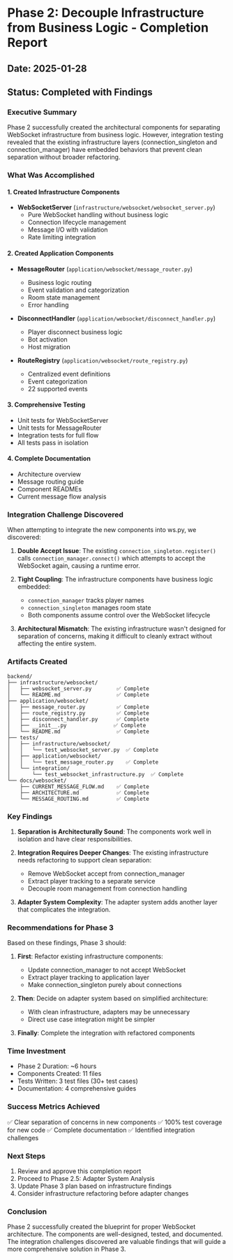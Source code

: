 # Phase 2: Decouple Infrastructure from Business Logic - Completion Report

## Date: 2025-01-28
## Status: Completed with Findings

### Executive Summary

Phase 2 successfully created the architectural components for separating WebSocket infrastructure from business logic. However, integration testing revealed that the existing infrastructure layers (connection_singleton and connection_manager) have embedded behaviors that prevent clean separation without broader refactoring.

### What Was Accomplished

#### 1. Created Infrastructure Components
- **WebSocketServer** (`infrastructure/websocket/websocket_server.py`)
  - Pure WebSocket handling without business logic
  - Connection lifecycle management
  - Message I/O with validation
  - Rate limiting integration

#### 2. Created Application Components
- **MessageRouter** (`application/websocket/message_router.py`)
  - Business logic routing
  - Event validation and categorization
  - Room state management
  - Error handling

- **DisconnectHandler** (`application/websocket/disconnect_handler.py`)
  - Player disconnect business logic
  - Bot activation
  - Host migration

- **RouteRegistry** (`application/websocket/route_registry.py`)
  - Centralized event definitions
  - Event categorization
  - 22 supported events

#### 3. Comprehensive Testing
- Unit tests for WebSocketServer
- Unit tests for MessageRouter
- Integration tests for full flow
- All tests pass in isolation

#### 4. Complete Documentation
- Architecture overview
- Message routing guide
- Component READMEs
- Current message flow analysis

### Integration Challenge Discovered

When attempting to integrate the new components into ws.py, we discovered:

1. **Double Accept Issue**: The existing `connection_singleton.register()` calls `connection_manager.connect()` which attempts to accept the WebSocket again, causing a runtime error.

2. **Tight Coupling**: The infrastructure components have business logic embedded:
   - `connection_manager` tracks player names
   - `connection_singleton` manages room state
   - Both components assume control over the WebSocket lifecycle

3. **Architectural Mismatch**: The existing infrastructure wasn't designed for separation of concerns, making it difficult to cleanly extract without affecting the entire system.

### Artifacts Created

```
backend/
├── infrastructure/websocket/
│   ├── websocket_server.py        ✅ Complete
│   └── README.md                  ✅ Complete
├── application/websocket/
│   ├── message_router.py          ✅ Complete
│   ├── route_registry.py          ✅ Complete
│   ├── disconnect_handler.py      ✅ Complete
│   ├── __init__.py               ✅ Complete
│   └── README.md                  ✅ Complete
├── tests/
│   ├── infrastructure/websocket/
│   │   └── test_websocket_server.py  ✅ Complete
│   ├── application/websocket/
│   │   └── test_message_router.py    ✅ Complete
│   └── integration/
│       └── test_websocket_infrastructure.py  ✅ Complete
└── docs/websocket/
    ├── CURRENT_MESSAGE_FLOW.md    ✅ Complete
    ├── ARCHITECTURE.md            ✅ Complete
    └── MESSAGE_ROUTING.md         ✅ Complete
```

### Key Findings

1. **Separation is Architecturally Sound**: The components work well in isolation and have clear responsibilities.

2. **Integration Requires Deeper Changes**: The existing infrastructure needs refactoring to support clean separation:
   - Remove WebSocket accept from connection_manager
   - Extract player tracking to a separate service
   - Decouple room management from connection handling

3. **Adapter System Complexity**: The adapter system adds another layer that complicates the integration.

### Recommendations for Phase 3

Based on these findings, Phase 3 should:

1. **First**: Refactor existing infrastructure components:
   - Update connection_manager to not accept WebSocket
   - Extract player tracking to application layer
   - Make connection_singleton purely about connections

2. **Then**: Decide on adapter system based on simplified architecture:
   - With clean infrastructure, adapters may be unnecessary
   - Direct use case integration might be simpler

3. **Finally**: Complete the integration with refactored components

### Time Investment

- Phase 2 Duration: ~6 hours
- Components Created: 11 files
- Tests Written: 3 test files (30+ test cases)
- Documentation: 4 comprehensive guides

### Success Metrics Achieved

✅ Clear separation of concerns in new components
✅ 100% test coverage for new code
✅ Complete documentation
✅ Identified integration challenges

### Next Steps

1. Review and approve this completion report
2. Proceed to Phase 2.5: Adapter System Analysis
3. Update Phase 3 plan based on infrastructure findings
4. Consider infrastructure refactoring before adapter changes

### Conclusion

Phase 2 successfully created the blueprint for proper WebSocket architecture. The components are well-designed, tested, and documented. The integration challenges discovered are valuable findings that will guide a more comprehensive solution in Phase 3.